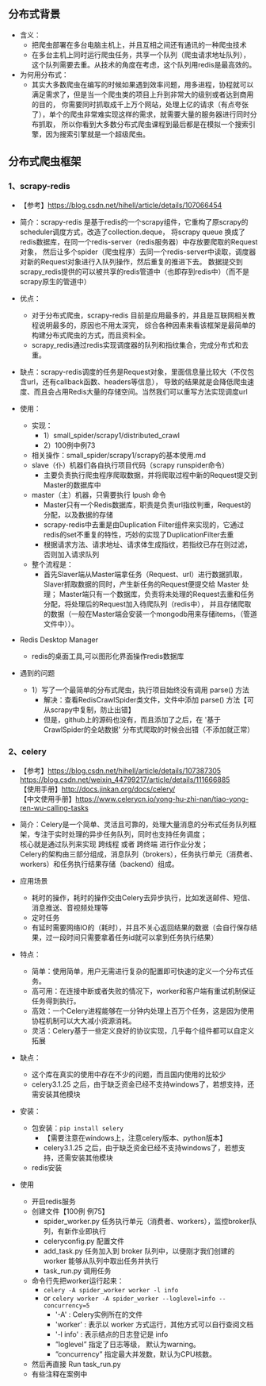 ## 分布式背景
- 含义：
    - 把爬虫部署在多台电脑主机上，并且互相之间还有通讯的一种爬虫技术
    - 在多台主机上同时运行爬虫任务，共享一个队列（爬虫请求地址队列）， 这个队列需要去重。从技术的角度在考虑，这个队列用redis是最高效的。
- 为何用分布式：
    - 其实大多数爬虫在编写的时候如果遇到效率问题，用多进程，协程就可以满足需求了，但是当一个爬虫类的项目上升到非常大的级别或者达到商用的目的，
      你需要同时抓取成千上万个网站，处理上亿的请求（有点夸张了），单个的爬虫非常难实现这样的需求，就需要大量的服务器进行同时分布抓取，
      所以你看到大多数分布式爬虫课程到最后都是在模拟一个搜索引擎，因为搜索引擎就是一个超级爬虫。

## 分布式爬虫框架      
### 1、scrapy-redis
- 【参考】https://blog.csdn.net/hihell/article/details/107066454
- 简介：scrapy-redis 是基于redis的一个scrapy组件，它重构了原scrapy的scheduler调度方式，改造了collection.deque，
        将scrapy queue 换成了redis数据库，在同一个redis-server（redis服务器）中存放要爬取的Request对象，
        然后让多个spider（爬虫程序）去同一个redis-server中读取，调度器对新的Request对象进行入队列操作，然后重复的推进下去。
        数据提交到scrapy_redis提供的可以被共享的redis管道中（也即存到redis中）（而不是scrapy原生的管道中）
- 优点：
    - 对于分布式爬虫，scrapy-redis 目前是应用最多的，并且是互联网相关教程说明最多的，原因也不用太深究，
      综合各种因素来看该框架是最简单的构建分布式爬虫的方式，而且资料全。
    - scrapy_redis通过redis实现调度器的队列和指纹集合，完成分布式和去重。
- 缺点：scrapy-redis调度的任务是Request对象，里面信息量比较大（不仅包含url，还有callback函数、headers等信息），
        导致的结果就是会降低爬虫速度、而且会占用Redis大量的存储空间。当然我们可以重写方法实现调度url
- 使用：
    - 实现： 
        - 1）small_spider/scrapy1/distributed_crawl
        - 2）100例中例73
    - 相关操作：small_spider/scrapy1/scrapy的基本使用.md
    - slave（仆）机器们各自执行项目代码（scrapy runspider命令）
        - 主要负责执行爬虫程序爬取数据，并将爬取过程中新的Request提交到Master的数据库中
    - master（主）机器，只需要执行 lpush 命令
        - Master只有一个Redis数据库，职责是负责url指纹判重，Request的分配，以及数据的存储
        - scrapy-redis中去重是由Duplication Filter组件来实现的，它通过redis的set不重复的特性，巧妙的实现了DuplicationFilter去重
        - 根据请求方法、请求地址、请求体生成指纹，若指纹已存在则过滤，否则加入请求队列
    - 整个流程是：
        - 首先Slaver端从Master端拿任务（Request、url）进行数据抓取，Slaver抓取数据的同时，产生新任务的Request便提交给 Master 处理；
            Master端只有一个数据库，负责将未处理的Request去重和任务分配，将处理后的Request加入待爬队列（redis中），
            并且存储爬取的数据（一般在Master端会安装一个mongodb用来存储items，（管道文件中））。

- Redis Desktop Manager
    - redis的桌面工具,可以图形化界面操作redis数据库
- 遇到的问题
    - 1）写了一个最简单的分布式爬虫，执行项目始终没有调用 parse() 方法
        - 解决：查看RedisCrawlSpider类文件，文件中添加 parse() 方法【可从scrapy中复制，防止出错】
        - 但是，github上的源码也没有，而且添加了之后，在 '基于CrawlSpider的全站数据' 分布式爬取的时候会出错（不添加就正常）
    
### 2、celery
- 【参考】https://blog.csdn.net/hihell/article/details/107387305  
        https://blog.csdn.net/weixin_44799217/article/details/111666885  
  【使用手册】http://docs.jinkan.org/docs/celery/  
  【中文使用手册】https://www.celerycn.io/yong-hu-zhi-nan/tiao-yong-ren-wu-calling-tasks
  
- 简介：Celery是一个简单、灵活且可靠的，处理大量消息的分布式任务队列框架，专注于实时处理的异步任务队列，同时也支持任务调度；  
       核心就是通过队列来实现 跨线程 或者 跨终端 进行作业分发；  
       Celery的架构由三部分组成，消息队列（brokers），任务执行单元（消费者、workers）和任务执行结果存储（backend）组成。
- 应用场景
    - 耗时的操作，耗时的操作交由Celery去异步执行，比如发送邮件、短信、消息推送、音视频处理等
    - 定时任务
    - 有延时需要网络IO的（耗时），并且不关心返回结果的数据（会自行保存结果，过一段时间只需要拿着任务id就可以拿到任务执行结果）
- 特点：
    - 简单：使用简单，用户无需进行复杂的配置即可快速的定义一个分布式任务。
    - 高可用：在连接中断或者失败的情况下，worker和客户端有重试机制保证任务得到执行。
    - 高效：一个Celery进程能够在一分钟内处理上百万个任务，这是因为使用协程机制可以大大减小资源消耗。
    - 灵活：Celery基于一些定义良好的协议实现，几乎每个组件都可以自定义拓展
- 缺点：
    - 这个库在真实的使用中存在不少的问题，而且国内使用的比较少
    - celery3.1.25 之后，由于缺乏资金已经不支持windows了，若想支持，还需安装其他模块
- 安装：
    - 包安装：`pip install selery` 
        - 【需要注意在windows上，注意celery版本、python版本】
        - celery3.1.25 之后，由于缺乏资金已经不支持windows了，若想支持，还需安装其他模块
    - redis安装
- 使用
    - 开启redis服务
    - 创建文件【100例 例75】
        - spider_worker.py  任务执行单元（消费者、workers），监控broker队列，有新作业即执行
        - celeryconfig.py   配置文件
        - add_task.py       任务加入到 broker 队列中，以便刚才我们创建的 worker 能够从队列中取出任务并执行
        - task_run.py       调用任务
    - 命令行先把worker运行起来： 
        - `celery -A spider_worker worker -l info`
        - or `celery worker -A spider_worker --loglevel=info --concurrency=5`
            - '-A' : Celery实例所在的文件
            - 'worker' : 表示以 worker 方式运行，其他方式可以自行查阅文档
            - '-l info' :  表示结点的日志登记是 info
            - ”loglevel” 指定了日志等级， 默认为warning。
            - ”concurrency” 指定最大并发数，默认为CPU核数。
    - 然后再直接 Run task_run.py
    - 有些注释在案例中